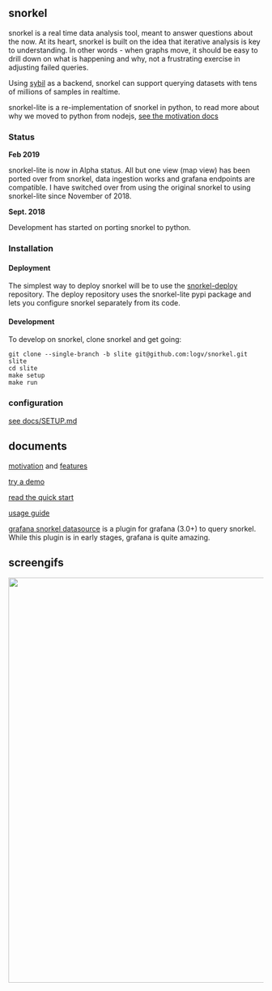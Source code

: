 ## snorkel

snorkel is a real time data analysis tool, meant to answer questions about the
now. At its heart, snorkel is built on the idea that iterative analysis is key
to understanding. In other words - when graphs move, it should be easy to drill
down on what is happening and why, not a frustrating exercise in adjusting
failed queries.

Using [sybil](https://github.com/logv/sybil) as a backend, snorkel can support
querying datasets with tens of millions of samples in realtime.

snorkel-lite is a re-implementation of snorkel in python, to read more
about why we moved to python from nodejs, [see the motivation
docs](https://github.com/logv/snorkel/blob/slite/docs/MOTIVATION.md)

### Status

**Feb 2019**

snorkel-lite is now in Alpha status. All but one view (map view) has been
ported over from snorkel, data ingestion works and grafana endpoints are
compatible. I have switched over from using the original snorkel to using
snorkel-lite since November of 2018.

**Sept. 2018**

Development has started on porting snorkel to python.

### Installation

#### Deployment

The simplest way to deploy snorkel will be to use the
[snorkel-deploy](https://github.com/logv/snorkel.deploy) repository. The deploy
repository uses the snorkel-lite pypi package and lets you configure
snorkel separately from its code.

#### Development

To develop on snorkel, clone snorkel and get going:

```
git clone --single-branch -b slite git@github.com:logv/snorkel.git slite
cd slite
make setup
make run
```

### configuration

[see docs/SETUP.md](https://github.com/logv/snorkel/blob/slite/docs/SETUP.md)

## documents

[motivation](https://github.com/logv/snorkel/blob/slite/docs/MOTIVATION.md) and
[features](https://github.com/logv/snorkel/blob/slite/docs/FEATURES.md)

[try a demo](https://github.com/logV/snorkel/wiki/Demo)

[read the quick start](https://github.com/logV/snorkel/wiki/QuickStart)

[usage guide](https://github.com/logV/snorkel/wiki/Guide)

[grafana snorkel datasource](https://github.com/logV/grafana-snorkel-datasource) is a plugin for grafana (3.0+) to query snorkel. While this plugin is in early stages, grafana is quite amazing.

## screengifs

<img src="https://i.imgur.com/7E4vKK2.gif" width="800"/>
